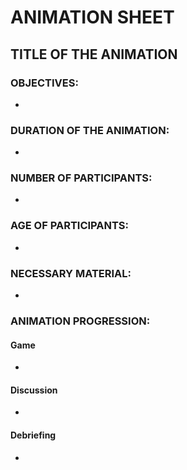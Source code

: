 # ANIMATION SHEET

## TITLE OF THE ANIMATION

### OBJECTIVES:
- 

### DURATION OF THE ANIMATION:
- 

### NUMBER OF PARTICIPANTS:
- 

### AGE OF PARTICIPANTS:
- 

### NECESSARY MATERIAL:
- 

### ANIMATION PROGRESSION:
#### Game
- 

#### Discussion
- 

#### Debriefing
- 
